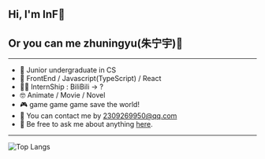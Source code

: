 ## Hi, I'm InF👋

## Or you can me zhuningyu(朱宁宇)🙌

---

- 🫨 Junior undergraduate in CS
- 👏 FrontEnd / Javascript(TypeScript) / React
- 🧑‍💻 InternShip : BiliBili -> ?
- 🤓 Animate / Movie / Novel
- 🎮 game game game save the world!
- 🙌 You can contact me by 2309269950@qq.com
- 💬 Be free to ask me about anything [here](https://github.com/HIM198/HIM198/issues).

---

![Top Langs](https://github-readme-stats.vercel.app/api/top-langs/?username=zhuningyu3&layout=compact)
